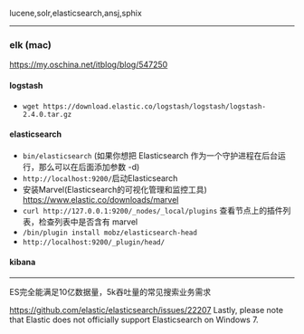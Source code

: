 lucene,solr,elasticsearch,ansj,sphix


---

### elk (mac)
<https://my.oschina.net/itblog/blog/547250>

#### logstash
+ `wget https://download.elastic.co/logstash/logstash/logstash-2.4.0.tar.gz`



    
#### elasticsearch
+ `bin/elasticsearch` (如果你想把 Elasticsearch 作为一个守护进程在后台运行，那么可以在后面添加参数 -d)
+ `http://localhost:9200/`启动Elasticsearch
+ 安装Marvel(Elasticsearch的可视化管理和监控工具) <https://www.elastic.co/downloads/marvel>
+ `curl http://127.0.0.1:9200/_nodes/_local/plugins`  查看节点上的插件列表，检查列表中是否含有 marvel
+ `/bin/plugin install mobz/elasticsearch-head`
+ `http://localhost:9200/_plugin/head/`

#### kibana


---
ES完全能满足10亿数据量，5k吞吐量的常见搜索业务需求

<https://github.com/elastic/elasticsearch/issues/22207>
Lastly, please note that Elastic does not officially support Elasticsearch on Windows 7.




